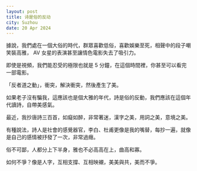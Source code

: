 ```yaml
---
layout: post
title: 诗是俗的反动
city: Suzhou
date: 20 Apr 2024
---
```


據說，我們處在一個大俗的時代，群眾喜歡低俗，喜歡娛樂至死，相聲中的段子嘲笑裝高雅， AV 女星的表演甚至讓情色電影失去了吸引力。

即使是視頻，我們能忍受的極限也就是 5 分鐘，在這個時間裡，你甚至可以看完一部電影。

「反者道之動」，衝突，解決衝突，然後產生了美。

如果老子沒有騙我，這應該也是個大雅的年代，詩是俗的反動，我們應該在這個年代讀詩，自帶美感氣。

最近，我抄唐詩三百首，如癡如醉，非常著迷，漢字之美，用詞之美，意境之美。

有種說法，詩人是社會的感覺器官，李白、杜甫更像是我的嘴替，每抄一遍，就像是自己的感情被抒發了一次，非常過癮。

俗不可鄙，人都分上下半身，雅也不必高高在上，曲高和寡。

如何不爭？像是人字，互相支撐、互相映襯，美美與共，美而不爭。
